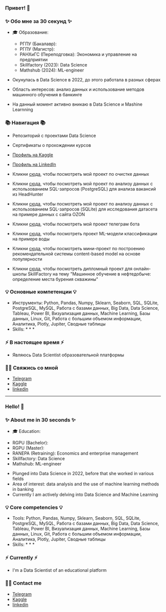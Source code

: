 ### Привет! 👋

### ✨ Обо мне за 30 секунд ✨ 
* 🎓 Образование:
  - РГПУ (Бакалавр): 
  - РГПУ (Магистр):
  - РАНХиГС (Переподговка): Экономика и управление на предприятии
  - Skillfactory (2023): Data Science
  - Mathshub (2024): ML-engineer

* Окунулась в Data Science в 2022, до этого работала в разных сферах 
* Область интересов: анализ данных и использование методов машинного обучения в банкинге
* На данный момент активно вникаю в Data Science и Mashine Learnning

  

### 📚 Навигация 📚

* Репозиторий с проектами Data Science
* Сертификаты о прохождении курсов
* [Профиль на Kaggle](https://www.kaggle.com/lidiyacutie)
* [Профиль на LinkedIn](https://www.linkedin.com/in/lidiya-korotkova-a363b5274)

* Кликни [сюда](https://github.com/Lidiya-cutie/DATACLEANINGPROJECT), чтобы посмотреть мой проект по очистке данных
* Кликни [сюда](https://github.com/Lidiya-cutie/DS_SkillFactory/blob/main/Project_2_Короткова_ЛС.ipynb), чтобы посмотреть мой проект по анализу данных с использованием SQL-запросов (PostgreSQL) для aнализa вакансий из HeadHunter
* Кликни [сюда](https://github.com/Lidiya-cutie/SQL-theory-practice/blob/master/Korotkova_db_connect.ipynb), чтобы посмотреть мой проект по анализу данных с использованием SQL-запросов (SQLite) для исследования датасета на примере данных с сайта OZON
* Кликни [сюда](https://github.com/Lidiya-cutie/bots/tree/master/sk_bot), чтобы посмотреть мой проект телеграм бота
* Кликни [сюда](https://github.com/Lidiya-cutie/ML-model/blob/master/Testing_for_water.ipynb), чтобы посмотреть проект ML-модели классификации на примере воды
* Кликни [сюда](https://github.com/Lidiya-cutie/Mini_project_model_Netflix), чтобы посмотреть мини-проект по построению рекомендательной системы content-based model на основе популярности
* Кликни [сюда](https://github.com/Lidiya-cutie/Diplom_SF), чтобы посмотреть дипломный проект для онлайн-школы SkillFactory на тему "Машинное обучение в нефтедобыче: определение места бурения скважины"

### 💡 Основные компетенции 💡
- Инструменты: Python, Pandas, Numpy, Sklearn, Seaborn, SQL, SQLite, PostgreSQL, MySQL, Работа с базами данных, Big Data, Data Science, Tableau, Power BI, Визуализация данных, Machine Learning, Базы данных, Linux, Git, Работа с большим объемом информации, Аналитика, Plotly, Jupiter, Сводные таблицы
- Skills: 
    * 
    * 
    * 

### ⚡️ В настоящее время ⚡️
- Являюсь Data Scientist образовательной платформы

### 🙌🏻 Свяжись со мной
- [Telegram](https://t.me/Lidiya_cutie)
- [Kaggle](https://www.kaggle.com/lidiyacutie)
- [linkedin](https://www.linkedin.com/in/lidya-korotkova-a363b5274)
---

### Hello! 👋

### ✨ About me in 30 seconds ✨ 
* 🎓 Education:
 - RGPU (Bachelor):
 - RGPU (Master):
 - RANEPA (Retraining): Economics and enterprise management
 - Skillfactory: Data Science
 - Mathshub: ML-engineer
   
* Plunged into Data Science in 2022, before that she worked in various fields
* Area of interest: data analysis and the use of machine learning methods in banking
* Currently I am actively delving into Data Science and Machine Learning 

### 💡 Core competencies 💡
  - Tools: Python, Pandas, Numpy, Sklearn, Seaborn, SQL, SQLite, PostgreSQL, MySQL, Работа с базами данных, Big Data, Data Science, Tableau, Power BI, Визуализация данных, Machine Learning, Базы данных, Linux, Git, Работа с большим объемом информации, Аналитика, Plotly, Jupiter, Сводные таблицы
  - Skills:
    * 
    * 
    * 


### ⚡️ Currently ⚡️
- I'm a Data Scientist of an educational platform

### 🙌🏻 Contact me
- [Telegram](https://t.me/Lidiya_cutie)
- [Kaggle](https://www.kaggle.com/lidiyacutie)
- [linkedin](https://www.linkedin.com/in/lidya-korotkova-a363b5274)
